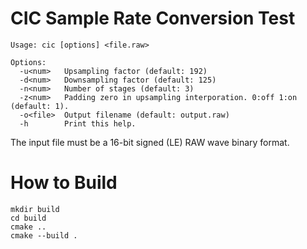 # CIC Sample Rate Conversion Test

```
Usage: cic [options] <file.raw>

Options: 
  -u<num>   Upsampling factor (default: 192)
  -d<num>   Downsampling factor (default: 125)
  -n<num>   Number of stages (default: 3)
  -z<num>   Padding zero in upsampling interporation. 0:off 1:on (default: 1).
  -o<file>  Output filename (default: output.raw)
  -h        Print this help.
```

The input file must be a 16-bit signed (LE) RAW wave binary format.

# How to Build

```
mkdir build
cd build
cmake ..
cmake --build .
```
